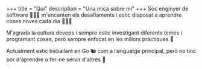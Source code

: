 +++
title = "Qui"
description = "Una mica sobre mi"
+++
Sóc enginyer de software 👨🏻‍💻 m'encanten els desafiaments i estic disposat a aprendre coses noves cada dia 🙇🏻‍♂️

M'agrada la cultura devops i sempre estic investigant diferents temes i programant coses, però sempre enfocat en les millors pràctiques 📜

Actualment estic treballant en Go 🐿️ com a llenguatge principal, però no tinc por d'aprendre o fer-ne servir d'altres 🎉
